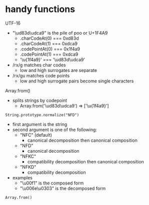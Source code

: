 # handy functions

UTF-16

-   "\ud83d\udca9" is the pile of poo or U+1F4A9
    -   .charCodeAt(0) === 0xd83d
    -   .charCodeAt(1) === 0xdca9
    -   .codePointAt(0) === 0x1f4a9
    -   .codePointAt(1) === 0xdca9
    -   '\u{1f4a9}' === '\ud83d\udca9'
-   /rx/g matches char codes
    -   low and high surrogates are separate
-   /rx/gu matches code points
    -   low and high surrogate pairs become single characters

Array.from()

-   splits strings by codepoint
    -   Array.from('\ud83d\udca9') => ['\u{1f4a9}']

`String.prototype.normalize("NFD")`

-   first argument is the string
-   second argument is one of the following:
    -   "NFC" (default)
        -   canonical decomposition then canonical composition
    -   "NFD"
        -   canonical decomposition
    -   "NFKC"
        -   compatibility decomposition then canonical composition
    -   "NFKD"
        -   compatibility decomposition
-   examples
    -   "\u00f1" is the composed form
    -   "\u006e\u0303" is the decomposed form

`Array.from()`

